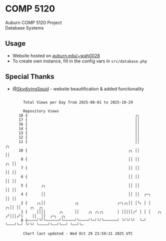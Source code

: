 # COMP 5120
Auburn COMP 5120 Project  
Database Systems

## Usage
- Website hosted on [auburn.edu/~wah0028](https://webhome.auburn.edu/~wah0028/)
- To create own instance, fill in the config vars in `src/database.php`

## Special Thanks
- [@SkydivingSquid](https://github.com/SkydivingSquid) - website beautification & added functionality

```

        Total Views per Day from 2025-08-01 to 2025-10-29

        Repository Views
      18 ┼                                                ╭╮
      17 ┤                                                ││
      16 ┤                                                ││
      14 ┤                                                ││
      13 ┤                                                ││
      12 ┤                                                ││
      11 ┤                                                ││                 ╭╮
      10 ┤                                             ╭╮ ││                 ││
       8 ┤                                             ││ ││              ╭╮ ││
       7 ┤                                             ││ ││              ││ ││
       6 ┤                                             ││ ││              ││ ││
       5 ┤      ╭╮                                     ││ ││              ││ ││
       4 ┤      ││                                     ││ ││  ╭─╮         ││ ││
       2 ┤    ╭╮││             ╭╮                 ╭─╮╭╮││ │╰╮ │ │       ╭╮││ ││    ╭╮  ╭╮
       1 ┤    ││││      ╭╮     ││    ╭╮ ╭╮╭╮      │ │││││╭╯ │ │ │   ╭╮ ╭╯│││╭╯│    ││  ││  ╭─╮  ╭╮
       0 ┼────╯╰╯╰──────╯╰─────╯╰────╯╰─╯╰╯╰──────╯ ╰╯╰╯╰╯  ╰─╯ ╰───╯╰─╯ ╰╯╰╯ ╰────╯╰──╯╰──╯ ╰──╯╰─

        Chart last updated - Wed Oct 29 23:59:31 2025 UTC
        
```
